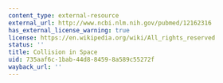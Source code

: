 ```yaml
---
content_type: external-resource
external_url: http://www.ncbi.nlm.nih.gov/pubmed/12162316
has_external_license_warning: true
license: https://en.wikipedia.org/wiki/All_rights_reserved
status: ''
title: Collision in Space
uid: 735aaf6c-1bab-44d8-8459-8a589c55272f
wayback_url: ''
---
```

